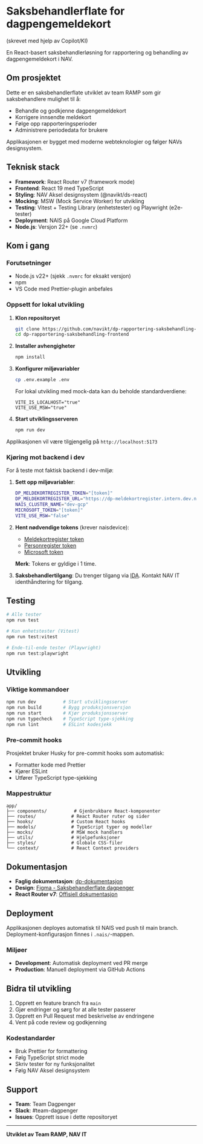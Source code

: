 # Saksbehandlerflate for dagpengemeldekort

(skrevet med hjelp av Copilot/KI)

En React-basert saksbehandlerløsning for rapportering og behandling av dagpengemeldekort i NAV.

## Om prosjektet

Dette er en saksbehandlerflate utviklet av team RAMP som gir saksbehandlere mulighet til å:

- Behandle og godkjenne dagpengemeldekort
- Korrigere innsendte meldekort
- Følge opp rapporteringsperioder
- Administrere periodedata for brukere

Applikasjonen er bygget med moderne webteknologier og følger NAVs designsystem.

## Teknisk stack

- **Framework**: React Router v7 (framework mode)
- **Frontend**: React 19 med TypeScript
- **Styling**: NAV Aksel designsystem (@navikt/ds-react)
- **Mocking**: MSW (Mock Service Worker) for utvikling
- **Testing**: Vitest + Testing Library (enhetstester) og Playwright (e2e-tester)
- **Deployment**: NAIS på Google Cloud Platform
- **Node.js**: Versjon 22+ (se `.nvmrc`)

## Kom i gang

### Forutsetninger

- Node.js v22+ (sjekk `.nvmrc` for eksakt versjon)
- npm
- VS Code med Prettier-plugin anbefales

### Oppsett for lokal utvikling

1. **Klon repositoryet**

   ```bash
   git clone https://github.com/navikt/dp-rapportering-saksbehandling-frontend.git
   cd dp-rapportering-saksbehandling-frontend
   ```

2. **Installer avhengigheter**

   ```bash
   npm install
   ```

3. **Konfigurer miljøvariabler**

   ```bash
   cp .env.example .env
   ```

   For lokal utvikling med mock-data kan du beholde standardverdiene:

   ```
   VITE_IS_LOCALHOST="true"
   VITE_USE_MSW="true"
   ```

4. **Start utviklingsserveren**
   ```bash
   npm run dev
   ```

Applikasjonen vil være tilgjengelig på `http://localhost:5173`

### Kjøring mot backend i dev

For å teste mot faktisk backend i dev-miljø:

1. **Sett opp miljøvariabler**:

   ```bash
   DP_MELDEKORTREGISTER_TOKEN="[token]"
   DP_MELDEKORTREGISTER_URL="https://dp-meldekortregister.intern.dev.nav.no"
   NAIS_CLUSTER_NAME="dev-gcp"
   MICROSOFT_TOKEN="[token]"
   VITE_USE_MSW="false"
   ```

2. **Hent nødvendige tokens** (krever naisdevice):
   - [Meldekortregister token](https://azure-token-generator.intern.dev.nav.no/api/obo?aud=dev-gcp.teamdagpenger.dp-meldekortregister)
   - [Personregister token](https://azure-token-generator.intern.dev.nav.no/api/obo?aud=dev-gcp.teamdagpenger.dp-rapportering-personregister)
   - [Microsoft token](https://azure-token-generator.intern.dev.nav.no/api/obo?aud=https://graph.microsoft.com/.default)

   **Merk**: Tokens er gyldige i 1 time.

3. **Saksbehandlertilgang**: Du trenger tilgang via [IDA](https://ida.intern.nav.no/). Kontakt NAV IT identhåndtering for tilgang.

## Testing

```bash
# Alle tester
npm run test

# Kun enhetstester (Vitest)
npm run test:vitest

# Ende-til-ende tester (Playwright)
npm run test:playwright
```

## Utvikling

### Viktige kommandoer

```bash
npm run dev          # Start utviklingsserver
npm run build        # Bygg produksjonsversjon
npm run start        # Kjør produksjonsserver
npm run typecheck    # TypeScript type-sjekking
npm run lint         # ESLint kodesjekk
```

### Pre-commit hooks

Prosjektet bruker Husky for pre-commit hooks som automatisk:

- Formatter kode med Prettier
- Kjører ESLint
- Utfører TypeScript type-sjekking

### Mappestruktur

```
app/
├── components/          # Gjenbrukbare React-komponenter
├── routes/             # React Router ruter og sider
├── hooks/              # Custom React hooks
├── models/             # TypeScript typer og modeller
├── mocks/              # MSW mock handlers
├── utils/              # Hjelpefunksjoner
├── styles/             # Globale CSS-filer
└── context/            # React Context providers
```

## Dokumentasjon

- **Faglig dokumentasjon**: [dp-dokumentasjon](https://dagpenger-dokumentasjon.ansatt.nav.no/innbyggerflate/ramp/losninger/rapportering/saksbehandlerflate)
- **Design**: [Figma - Saksbehandlerflate dagpenger](https://www.figma.com/design/uQm809LGIjlDRt0kBrvBVl/Behandlingsl%C3%B8sningen?node-id=14138-57188&p=f&t=HJ4yDUkUNOCI48KW-0)
- **React Router v7**: [Offisiell dokumentasjon](https://reactrouter.com/start/framework/installation)

## Deployment

Applikasjonen deployes automatisk til NAIS ved push til main branch. Deployment-konfigurasjon finnes i `.nais/`-mappen.

### Miljøer

- **Development**: Automatisk deployment ved PR merge
- **Production**: Manuell deployment via GitHub Actions

## Bidra til utvikling

1. Opprett en feature branch fra `main`
2. Gjør endringer og sørg for at alle tester passerer
3. Opprett en Pull Request med beskrivelse av endringene
4. Vent på code review og godkjenning

### Kodestandarder

- Bruk Prettier for formattering
- Følg TypeScript strict mode
- Skriv tester for ny funksjonalitet
- Følg NAV Aksel designsystem

## Support

- **Team**: Team Dagpenger
- **Slack**: #team-dagpenger
- **Issues**: Opprett issue i dette repositoryet

---

**Utviklet av Team RAMP, NAV IT**
